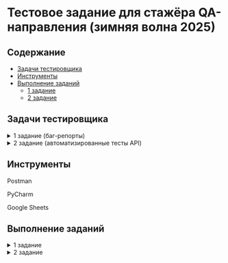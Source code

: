 # <a name="up" /> Тестовое задание для стажёра QA-направления (зимняя волна 2025)

## Содержание
- [Задачи тестировщика](#задачи-тестировщика)
- [Инструменты](#инструменты)
- [Выполнение заданий](#процесс-работы)
   - [1 задание](#1-задание)
   - [2 задание](#2-задание)

## Задачи тестировщика

<details>
<summary> 1 задание (баг-репорты) </summary> 

Перед вами скриншот страницы Авито с результатами поиска. Изучите его, перечислите все имеющиеся баги, и укажите их приоритет (high, medium, low).
![411355439-a8c18dc6-bd16-4ba0-b152-2762922d542c](https://github.com/user-attachments/assets/736f3b62-750d-4306-b861-c5c97a91dc35)


***

</details>

 <details>
<summary> 2 задание (автоматизированные тесты API) </summary> 

* Составьте тест-кейсы для проверки api этого микросервиса  
* Оформите решение в файле TESTCASES.md  
* Автоматизируйте написанные тест-кейсы    
* Можно выполнить на любом языке, фреймворке, драйвере (мы рекомендуем использовать связку python g pytest, но вы можете выбрать удобную вам)  
* В автоматизированных тест-кейсах нужно проверять результат  
* Запустите автоматизированные тесты  
* Все тесты должны быть пройдены  
* Напишите понятную и воспроизводимую инструкцию, оформите инструкцию в файле README.md  
* Если в результате тестирования найдены баги, то составьте баг-репорт в файле BUGS.md

## Требования к микросервису

Сервис содержит 4 ручки:

* Создать объявления  
* Получить объявления по его идентификатору  
* Получить все объявления по идентификатору продавца  
* Получить статистику по айтем id

Host - [https://qa-internship.avito.com](https://qa-internship.avito.com)

Postman коллекция: [тут](https://github.com/avito-tech/tech-internship/blob/main/Tech%20Internships/QA/QA-trainee-assignment-winter-2025/QA-internship.postman_collection%20(new).json)

## Краткое описание сервиса
  
Сервис умеет хранить данные по объявлениям, сохранять и получать все объявления по пользователю. Каждое созданное объявление имеет уникальный идентификатор, остальные поля могут быть неуникальными.
Будьте аккуратны с **sellerID —** постарайтесь создать уникальный id (в диапазоне 111111-999999) — возможны пересечения с другими пользователями.

***

</details>

## Инструменты
  
<p>Postman</p>
<p>PyCharm</p>
<p>Google Sheets</p>

## Выполнение заданий

<details>
<summary> 1 задание </summary> 
[Баг-репорты] (https://docs.google.com/spreadsheets/d/1l27hQEmmjjJNdXNN1KEcn4byS5mz-_Su0RbFY_98kCE/edit?gid=0#gid=0)

## BUG1
### Текст кнопки "Все категории" содержит ошибку в шапке сайта
### Приоритет
low
### Предусловия 
1. Открыть ссылку https://github.com/avito-tech/tech-internship/blob/main/Tech%20Internships/QA/QA-trainee-assignment-winter-2025/QA-trainee-assignment-winter-2025.md
2. Путь до файла с заданием tech-internship/Tech Internships/QA/QA-trainee-assignment-winter-2025
/QA-trainee-assignment-winter-2025.md
3. Открыть скриншот страницы Авито с результатами поиска.
### Шаги
1. Найти поисковую строку в шапке сайта
2. Найти кнопку "Все категории" слева от поисковой строки
### Ожидаемый результат
Текст кнопки "Все категории" написан без ошибок
### Фактический результат
Текст кнопки содержит ошибку "Все категори"

## BUG2
### Ошибка, требующая обновить страницу, в правом углу сайта при нажатии на кнопку "Показать ХХ объявлений"
### Приоритет
medium
### Предусловия 
1. Открыть ссылку https://github.com/avito-tech/tech-internship/blob/main/Tech%20Internships/QA/QA-trainee-assignment-winter-2025/QA-trainee-assignment-winter-2025.md
2. Путь до файла с заданием tech-internship/Tech Internships/QA/QA-trainee-assignment-winter-2025
/QA-trainee-assignment-winter-2025.md
3. Открыть скриншот страницы Авито с результатами поиска.
### Шаги
1. Выбрать категорию поиска - Главная-Хобби и отдых-Велосипеды-Горные
2. Выбрать бренд Author
3. Выбрать город Москва, район поиска - метро
4. Выставить фильтр поиска в выпадающем списке - ""Дороже""
5. Выставить переключатель ""Сначала из Москвы""
6. Стиль отображения объявлений ""Значки""
7. Нажать кнопку ""Показать ХХ объявлений""
### Ожидаемый результат
Объявления прогружены без ошибок
### Фактический результат
Возникает ошибка в правом верхнем углу, содержит текст "Попробуйте обновить страницу или загляните позже - мы обязательно всё починим." 

## BUG3
### Не работает фильтр "Дороже" при его выборе из выпадающего списка
### Приоритет
high
### Предусловия 
1. Открыть ссылку https://github.com/avito-tech/tech-internship/blob/main/Tech%20Internships/QA/QA-trainee-assignment-winter-2025/QA-trainee-assignment-winter-2025.md
2. Путь до файла с заданием tech-internship/Tech Internships/QA/QA-trainee-assignment-winter-2025
/QA-trainee-assignment-winter-2025.md
3. Открыть скриншот страницы Авито с результатами поиска.
4. Выбрать категорию поиска - Главная-Хобби и отдых-Велосипеды-Горные
5. Выбрать бренд Author
6. Выбрать город Москва, район поиска - метро
7. Выставить переключатель "Сначала из Москвы"
8. Стиль отображения объявлений "Значки"
### Шаги
1. Выставить фильтр поиска в выпадающем списке - "Дороже"
2. Нажать кнопку "Показать ХХ объявлений"
### Ожидаемый результат
Поиск объявлений выставлен по убыванию
### Фактический результат
Поиск объявлений выставлен рандомно

## BUG4
### Не совпадает количество объявлений на кнопке "Показать 9 объявлений" с количеством в названии выбранной категории "Горные велосипеды бренда Author в Москве 61"
### Приоритет
high
### Предусловия 
1. Открыть ссылку https://github.com/avito-tech/tech-internship/blob/main/Tech%20Internships/QA/QA-trainee-assignment-winter-2025/QA-trainee-assignment-winter-2025.md
2. Путь до файла с заданием tech-internship/Tech Internships/QA/QA-trainee-assignment-winter-2025
/QA-trainee-assignment-winter-2025.md
3. Открыть скриншот страницы Авито с результатами поиска.
4. Выбрать категорию поиска - Главная-Хобби и отдых-Велосипеды-Горные
5. Выбрать бренд Author
6. Выбрать город Москва, район поиска - метро
7. Выставить фильтр поиска в выпадающем списке - "Дороже"
8. Выставить переключатель "Сначала из Москвы"
9. Выставить цену до 90 000 тр
### Шаги
1. Нажать кнопку "Показать ХХ объявлений"

### Ожидаемый результат
Количество объявлений в названии выбранной категории совпадает с кнопкой "Показать ХХ" объявлений
### Фактический результат
Количество объявлений в названии выбранной категории "Горные велосипеды бренда Author в Москве 61" не совпадает с количеством на кнопке "Показать 9 объявлений"

## BUG5
### Поиск объявлений показывает другие бренды при выборе фильтра "Author
### Приоритет
medium
### Предусловия 
1. Открыть ссылку https://github.com/avito-tech/tech-internship/blob/main/Tech%20Internships/QA/QA-trainee-assignment-winter-2025/QA-trainee-assignment-winter-2025.md
2. Путь до файла с заданием tech-internship/Tech Internships/QA/QA-trainee-assignment-winter-2025
/QA-trainee-assignment-winter-2025.md
3. Открыть скриншот страницы Авито с результатами поиска.
### Шаги
1. Выбрать категорию поиска - Главная-Хобби и отдых-Велосипеды-Горные
2. Выбрать бренд Author
3. Выбрать город Москва, район поиска - метро
4. Выставить фильтр поиска в выпадающем списке - "Дороже"
5. Выставить переключатель "Сначала из Москвы"
6. Стиль отображения объявлений "Значки"
7. Нажать кнопку "Показать ХХ объявлений"
### Ожидаемый результат
На странице показаны все объявления горных велосипедов бренда Author в Москве
### Фактический результат
На странице показано объявление о продаже велосипеда бренда Atom 

## BUG6
### Переключатель отображается в количестве 100 страниц внизу сайта при условии поиска "Горные велосипеды бренда Author в Москве 61" и отображении количества объявлений 12
### Приоритет
medium
### Предусловия 
1. Открыть ссылку https://github.com/avito-tech/tech-internship/blob/main/Tech%20Internships/QA/QA-trainee-assignment-winter-2025/QA-trainee-assignment-winter-2025.md
2. Путь до файла с заданием tech-internship/Tech Internships/QA/QA-trainee-assignment-winter-2025
/QA-trainee-assignment-winter-2025.md
3. Открыть скриншот страницы Авито с результатами поиска.
4. Выбрать категорию поиска - Главная-Хобби и отдых-Велосипеды-Горные
5. Выбрать бренд Author
6. Выбрать город Москва, район поиска - метро
7. Выставить фильтр поиска в выпадающем списке - "Дороже"
8. Выставить переключатель "Сначала из Москвы"
9. Стиль отображения объявлений "Значки"
10. Нажать кнопку "Показать ХХ объявлений"
### Шаги
1. Найти внизу сайта переключатель страниц объявлений
### Ожидаемый результат
Переключатель показывает 6 страниц при условии поиска "Горные велосипеды бренда Author в Москве 61" и отображении количества объявлений 12
### Фактический результат
Переключатель показывает 100 страниц при условии поиска "Горные велосипеды бренда Author в Москве 61" и отображении количества объявлений 12

## BUG7
### Не отображается фильтр "Горные" в шапке выбранных категорий при условии поиска  Главная-Хобби и отдых-Велосипеды-Горные
### Приоритет
high
### Предусловия 
1. Открыть ссылку https://github.com/avito-tech/tech-internship/blob/main/Tech%20Internships/QA/QA-trainee-assignment-winter-2025/QA-trainee-assignment-winter-2025.md
2. Путь до файла с заданием tech-internship/Tech Internships/QA/QA-trainee-assignment-winter-2025
/QA-trainee-assignment-winter-2025.md
3. Открыть скриншот страницы Авито с результатами поиска.
### Шаги
1. Выбрать категорию поиска - Главная-Хобби и отдых-Велосипеды-Горные
### Ожидаемый результат
Все выбранные категории отображаются в шапке странице под поисковой строкой -  Главная-Хобби и отдых-Велосипеды-Горные
### Фактический результат
Отображаются категории без фильтра "Горные" - Главная-Хобби и отдых-Велосипеды

## BUG8
### Поиск объявлений показывает другие города при выборе фильтра "Сначала из Москвы" 
### Приоритет
medium
### Предусловия 
1. Открыть ссылку https://github.com/avito-tech/tech-internship/blob/main/Tech%20Internships/QA/QA-trainee-assignment-winter-2025/QA-trainee-assignment-winter-2025.md
2. Путь до файла с заданием tech-internship/Tech Internships/QA/QA-trainee-assignment-winter-2025
/QA-trainee-assignment-winter-2025.md
3. Открыть скриншот страницы Авито с результатами поиска.
### Шаги
1. Выбрать категорию поиска - Главная-Хобби и отдых-Велосипеды-Горные
2. Выбрать бренд Author
3. Выбрать город Москва, район поиска - метро
4. Выставить фильтр поиска в выпадающем списке - "Дороже"
5. Выставить переключатель "Сначала из Москвы"
6. Стиль отображения объявлений "Значки"
7. Нажать кнопку "Показать ХХ объявлений"
### Ожидаемый результат
На странице показаны все объявления горных велосипедов бренда Author в Москве
### Фактический результат
На странице показаны объявления горных велосипедов в Липецке

***

</details>

<details>
<summary> 2 задание </summary> 

Тест-кейсы [здесь](https://github.com/AlinkaQA/QA-trainee-assignment-winter-2025/blob/main/TESTCASES.md)

Код автотестов [здесь](https://github.com/AlinkaQA/QA-trainee-assignment-winter-2025/blob/main/tests/test_api.py)

Баг-репорты [здесь](https://github.com/AlinkaQA/QA-trainee-assignment-winter-2025/blob/main/BUGS.md)

Инструкция по запуску автотестов [здесь](https://github.com/AlinkaQA/QA-trainee-assignment-winter-2025/blob/main/manual.md)


https://github.com/user-attachments/assets/43ddb5ab-57a6-4d51-af8b-d80c1abb72df


***

</details>

